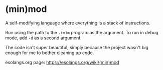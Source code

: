 # (min)mod
A self-modifying language where everything is a stack of instructions.

Run using the path to the `.(m)m` program as the argument. To run in debug mode, add `-d` as a second argument.

The code isn't super beautiful, simply because the project wasn't big enough for me to bother cleaning up code.

esolangs.org page: https://esolangs.org/wiki/(min)mod
